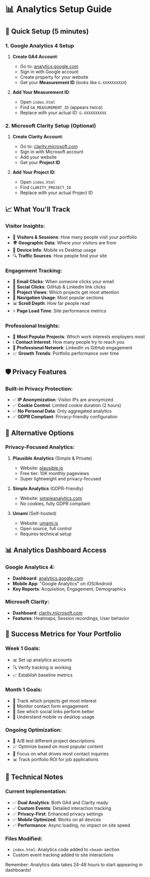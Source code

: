 # 📊 Analytics Setup Guide

## 🚀 Quick Setup (5 minutes)

### 1. Google Analytics 4 Setup

1. **Create GA4 Account**:
   - Go to: [analytics.google.com](https://analytics.google.com)
   - Sign in with Google account
   - Create property for your website
   - Get your **Measurement ID** (looks like `G-XXXXXXXXXX`)

2. **Add Your Measurement ID**:
   - Open `index.html`
   - Find `GA_MEASUREMENT_ID` (appears twice)
   - Replace with your actual ID: `G-XXXXXXXXXX`

### 2. Microsoft Clarity Setup (Optional)

1. **Create Clarity Account**:
   - Go to: [clarity.microsoft.com](https://clarity.microsoft.com)
   - Sign in with Microsoft account
   - Add your website
   - Get your **Project ID**

2. **Add Your Project ID**:
   - Open `index.html`
   - Find `CLARITY_PROJECT_ID`
   - Replace with your actual Project ID

## 📈 What You'll Track

### **Visitor Insights**:
- 👥 **Visitors & Sessions**: How many people visit your portfolio
- 🌍 **Geographic Data**: Where your visitors are from
- 📱 **Device Info**: Mobile vs Desktop usage
- 🔍 **Traffic Sources**: How people find your site

### **Engagement Tracking**:
- 📧 **Email Clicks**: When someone clicks your email
- 🔗 **Social Clicks**: GitHub & LinkedIn link clicks
- 💼 **Project Views**: Which projects get most attention
- 🧭 **Navigation Usage**: Most popular sections
- 📊 **Scroll Depth**: How far people read
- ⚡ **Page Load Time**: Site performance metrics

### **Professional Insights**:
- 🎯 **Most Popular Projects**: Which work interests employers most
- 📞 **Contact Interest**: How many people try to reach you
- 🏢 **Professional Network**: LinkedIn vs GitHub engagement
- 📈 **Growth Trends**: Portfolio performance over time

## 🛡️ Privacy Features

### **Built-in Privacy Protection**:
- ✅ **IP Anonymization**: Visitor IPs are anonymized
- ✅ **Cookie Control**: Limited cookie duration (2 hours)
- ✅ **No Personal Data**: Only aggregated analytics
- ✅ **GDPR Compliant**: Privacy-friendly configuration

## 🔧 Alternative Options

### **Privacy-Focused Analytics**:

1. **Plausible Analytics** (Simple & Private)
   - Website: [plausible.io](https://plausible.io)
   - Free tier: 10K monthly pageviews
   - Super lightweight and privacy-focused

2. **Simple Analytics** (GDPR-friendly)
   - Website: [simpleanalytics.com](https://simpleanalytics.com)
   - No cookies, fully GDPR compliant

3. **Umami** (Self-hosted)
   - Website: [umami.is](https://umami.is)
   - Open source, full control
   - Requires technical setup

## 📊 Analytics Dashboard Access

### **Google Analytics 4**:
- **Dashboard**: [analytics.google.com](https://analytics.google.com)
- **Mobile App**: "Google Analytics" on iOS/Android
- **Key Reports**: Acquisition, Engagement, Demographics

### **Microsoft Clarity**:
- **Dashboard**: [clarity.microsoft.com](https://clarity.microsoft.com)
- **Features**: Heatmaps, Session recordings, User behavior

## 🎯 Success Metrics for Your Portfolio

### **Week 1 Goals**:
- 📊 Set up analytics accounts
- 🔍 Verify tracking is working
- 📈 Establish baseline metrics

### **Month 1 Goals**:
- 🎯 Track which projects get most interest
- 📧 Monitor contact form engagement
- 🔗 See which social links perform better
- 📱 Understand mobile vs desktop usage

### **Ongoing Optimization**:
- 🚀 A/B test different project descriptions
- 📈 Optimize based on most popular content
- 🎯 Focus on what drives most contact inquiries
- 📊 Track portfolio ROI for job applications

## 🔧 Technical Notes

### **Current Implementation**:
- ✅ **Dual Analytics**: Both GA4 and Clarity ready
- ✅ **Custom Events**: Detailed interaction tracking
- ✅ **Privacy-First**: Enhanced privacy settings
- ✅ **Mobile Optimized**: Works on all devices
- ✅ **Performance**: Async loading, no impact on site speed

### **Files Modified**:
- `index.html`: Analytics code added to `<head>` section
- Custom event tracking added to site interactions

Remember: Analytics data takes 24-48 hours to start appearing in dashboards!
